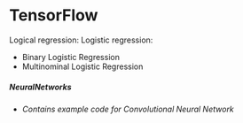 # TensorFlow
Logical regression:
Logistic regression:
 - Binary Logistic Regression
 - Multinominal Logistic Regression
##### NeuralNetworks    
- *Contains example code for Convolutional Neural Network* 
  
